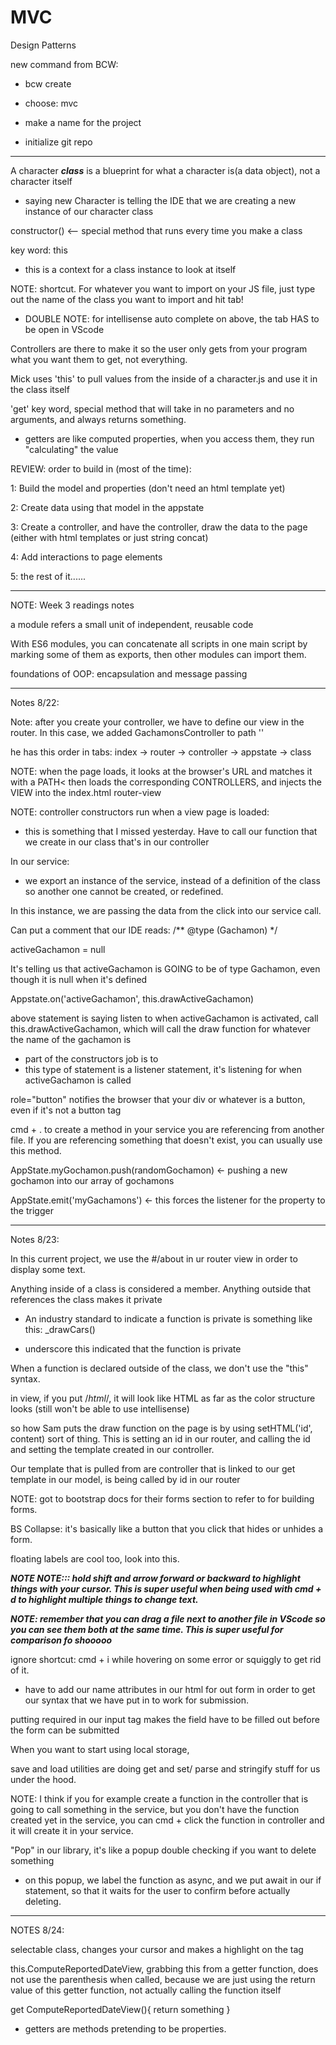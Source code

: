 # MVC

Design Patterns

new command from BCW:

 * bcw create 

 * choose: mvc

 * make a name for the project

 * initialize git repo

 ----

 A character ***class*** is a blueprint for what a character is(a data object), not a character itself
 * saying new Character is telling the IDE that we are creating a new instance of our character class

constructor() <-- special method that runs every time you make a class

key word: this
* this is a context for a class instance to look at itself

NOTE: shortcut. For whatever you want to import on your JS file, just type out the name of the class you want to import and hit tab!

* DOUBLE NOTE: for intellisense auto complete on above, the tab HAS to be open in VScode


Controllers are there to make it so the user only gets from your program what you want them to get, not everything. 

Mick uses 'this' to pull values from the inside of a character.js and use it in the class itself

'get' key word, special method that will take in no parameters and no arguments, and always returns something.
* getters are like computed properties, when you access them, they run "calculating" the value

REVIEW: order to build in (most of the time):

1: Build the model and properties (don't need an html template yet)

2: Create data using that model in the appstate

3: Create a controller, and have the controller, draw the data to the page (either with html templates or just string concat)

4: Add interactions to page elements

5: the rest of it......


--------

NOTE: Week 3 readings notes

a module refers a small unit of independent, reusable code

With ES6 modules, you can concatenate all scripts in one main script by marking some of them as exports, then other modules can import them.

foundations of OOP: encapsulation and message passing



---------

Notes 8/22:

Note: after you create your controller, we have to define our view in the router. In this case, we added GachamonsController to path ''

he has this order in tabs: index -> router -> controller -> appstate -> class

NOTE: when the page loads, it looks at the browser's URL and matches it with a PATH< then loads the corresponding CONTROLLERS, and injects the VIEW into the index.html router-view

NOTE: controller constructors run when a view page is loaded:
* this is something that I missed yesterday. Have to call our function that we create in our class that's in our controller


In our service:

* we export an instance of the service, instead of a definition of the class so another one cannot be created, or redefined.

In this instance, we are passing the data from the click into our service call.

Can put a comment that our IDE reads: /** @type (Gachamon) */

activeGachamon = null

It's telling us that activeGachamon is GOING to be of type Gachamon, even though it is null when it's defined

Appstate.on('activeGachamon', this.drawActiveGachamon)

above statement is saying listen to when activeGachamon is activated, call this.drawActiveGachamon, which will call the draw function for whatever the name of the gachamon is

* part of the constructors job is to 
* this type of statement is a listener statement, it's listening for when activeGachamon is called

role="button" notifies the browser that your div or whatever is a button, even if it's not a button tag

cmd + . to create a method in your service you are referencing from another file. If you are referencing something that doesn't exist, you can usually use this method.

AppState.myGochamon.push(randomGochamon) <- pushing a new gochamon into our array of gochamons

AppState.emit('myGachamons') <- this forces the listener for the property to the trigger



-------------

Notes 8/23:

In this current project, we use the #/about in ur router view in order to display some text.

Anything inside of a class is considered a member. Anything outside that references the class makes it private

* An industry standard to indicate a function is private is something like this: _drawCars()

* underscore this indicated that the function is private


When a function is declared outside of the class, we don't use the "this" syntax.

in view, if you put /*html*/, it will look like HTML as far as the color structure looks (still won't be able to use intellisense)

so how Sam puts the draw function on the page is by using setHTML('id', content) sort of thing. This is setting an id in our router, and calling the id and setting the template created in our controller.

Our template that is pulled from are controller that is linked to our get template in our model, is being called by id in our router

NOTE: got to bootstrap docs for their forms section to refer to for building forms.

BS Collapse: it's basically like a button that you click that hides or unhides a form.

floating labels are cool too, look into this.

***NOTE NOTE::: hold shift and arrow forward or backward to highlight things with your cursor. This is super useful when being used with cmd + d to highlight multiple things to change text.***

***NOTE: remember that you can drag a file next to another file in VScode so you can see them both at the same time. This is super useful for comparison fo shooooo***

ignore shortcut: cmd + i while hovering on some error or squiggly to get rid of it.

- have to add our name attributes in our html for out form in order to get our syntax that we have put in to work for submission.

putting required in our input tag makes the field have to be filled out before the form can be submitted


When you want to start using local storage, 

save and load utilities are doing get and set/ parse and stringify stuff for us under the hood.

NOTE: I think if you for example create a function in the controller that is going to call something in the service, but you don't have the function created yet in the service, you can cmd + click the function in controller and it will create it in your service.

"Pop" in our library, it's like a popup double checking if you want to delete something

- on this popup, we label the function as async, and we put await in our if statement, so that it waits for the user to confirm before actually deleting.




----

NOTES 8/24:

selectable class, changes your cursor and makes a highlight on the tag

this.ComputeReportedDateView, grabbing this from a getter function, does not use the parenthesis when called, because we are just using the return value of this getter function, not actually calling the function itself

get ComputeReportedDateView(){
  return something
}

* getters are methods pretending to be properties.

